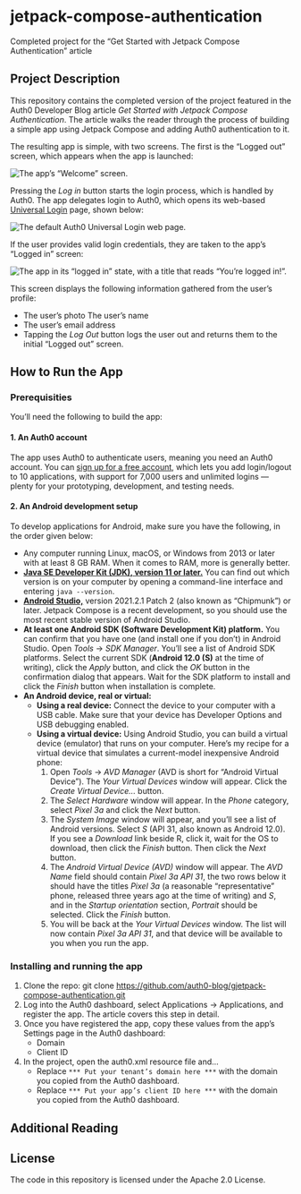 # jetpack-compose-authentication
Completed project for the “Get Started with Jetpack Compose Authentication” article


## Project Description

This repository contains the completed version of the project featured in the Auth0 Developer Blog article _Get Started with Jetpack Compose Authentication_. The article walks the reader through the process of building a simple app using Jetpack Compose and adding Auth0 authentication to it.

The resulting app is simple, with two screens. The first is the “Logged out” screen, which appears when the app is launched:

![The app’s “Welcome” screen.](https://images.ctfassets.net/23aumh6u8s0i/79V4LEtvxB3v6SmVpFTJiv/6b3e9a97e35320bb7b23921786b624c5/welcome_screen.png)

Pressing the _Log in_ button starts the login process, which is handled by Auth0. The app delegates login to Auth0, which opens its web-based [Universal Login](https://auth0.com/docs/authenticate/login/auth0-universal-login) page, shown below:

![The default Auth0 Universal Login web page.](https://images.ctfassets.net/23aumh6u8s0i/1wO8fe8gEACROirEUKh0r9/6fea0a9aca8635b929abc273b26b2574/universal_login_-_emulator.png)

If the user provides valid login credentials, they are taken to the app’s “Logged in” screen:

![The app in its “logged in” state, with a title that reads “You’re logged in!”.](https://images.ctfassets.net/23aumh6u8s0i/5gNAhdJeDuRARnH8wTIVc5/aceaf6a3b65365ee9957d1cc47b5ac84/logged_in_screen.png)

This screen displays the following information gathered from the user’s profile:

* The user’s photo
The user’s name
* The user’s email address
* Tapping the _Log Out_ button logs the user out and returns them to the initial “Logged out” screen.


## How to Run the App

### Prerequisities

You’ll need the following to build the app:

#### 1. An Auth0 account

The app uses Auth0 to authenticate users, meaning you need an Auth0 account. You can <a href="https://auth0.com/signup" data-amp-replace="CLIENT_ID" data-amp-addparams="anonId=CLIENT_ID(cid-scope-cookie-fallback-name)">sign up for a free account</a>, which lets you add login/logout to 10 applications, with support for 7,000 users and unlimited logins — plenty for your prototyping, development, and testing needs.

#### 2. An Android development setup

To develop applications for Android, make sure you have the following, in the order given below:

* Any computer running Linux, macOS, or Windows from 2013 or later with at least 8 GB RAM. When it comes to RAM, more is generally better.
* [**Java SE Developer Kit (JDK), version 11 or later.**](https://www.oracle.com/java/technologies/javase-jdk16-downloads.html) You can find out which version is on your computer by opening a command-line interface and entering `java --version`.
* [**Android Studio,**](https://developer.android.com/studio) version 2021.2.1 Patch 2 (also known as “Chipmunk”) or later. Jetpack Compose is a recent development, so you should use the most recent stable version of Android Studio.
* **At least one Android SDK (Software Development Kit) platform.** You can confirm that you have one (and install one if you don’t) in Android Studio. Open _Tools_ → _SDK Manager_. You’ll see a list of Android SDK platforms. Select the current SDK (**Android 12.0 (S)** at the time of writing), click the _Apply_ button, and click the _OK_ button in the confirmation dialog that appears. Wait for the SDK platform to install and click the _Finish_ button when installation is complete.
* **An Android device, real or virtual:**
	* **Using a real device:** Connect the device to your computer with a USB cable. Make sure that your device has Developer Options and USB debugging enabled.
	* **Using a virtual device:** Using Android Studio, you can build a virtual device (emulator) that runs on your computer. Here’s my recipe for a virtual device that simulates a current-model inexpensive Android phone:
		1. Open _Tools_ → _AVD Manager_ (AVD is short for “Android Virtual Device”). The _Your Virtual Devices_ window will appear. Click the _Create Virtual Device..._ button.
		2. The _Select Hardware_ window will appear. In the _Phone_ category, select _Pixel 3a_ and click the _Next_ button.
		3. The _System Image_ window will appear, and you’ll see a list of Android versions. Select _S_ (API 31, also known as Android 12.0). If you see a _Download_ link beside R, click it, wait for the OS to download, then click the _Finish_ button. Then click the _Next_ button.
		4. The _Android Virtual Device (AVD)_ window will appear. The _AVD Name_ field should contain _Pixel 3a API 31_, the two rows below it should have the titles _Pixel 3a_ (a reasonable “representative” phone, released three years ago at the time of writing) and _S_, and in the _Startup orientation_ section, _Portrait_ should be selected. Click the _Finish_ button.
		5. You will be back at the _Your Virtual Devices_ window. The list will now contain _Pixel 3a API 31_, and that device will be available to you when you run the app.


### Installing and running the app

1. Clone the repo: git clone https://github.com/auth0-blog/gjetpack-compose-authentication.git
2. Log into the Auth0 dashboard, select Applications → Applications, and register the app. The article covers this step in detail.
3. Once you have registered the app, copy these values from the app’s Settings page in the Auth0 dashboard:
	- Domain
	- Client ID
4. In the project, open the auth0.xml resource file and...
	- Replace `*** Put your tenant’s domain here ***` with the domain you copied from the Auth0 dashboard.
	- Replace `*** Put your app’s client ID here ***` with the domain you copied from the Auth0 dashboard.


## Additional Reading

		
## License

The code in this repository is licensed under the Apache 2.0 License.